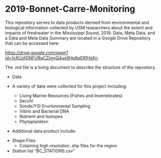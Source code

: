 # 2019-Bonnet-Carre-Monitoring

This repository serves to data products derived from environmental and biological information collected by USM researchers about the extent and impacts of freshwater in the Mississippi Sound, 2019. Data, Meta Data, and a Data and Meta Data Summary are located in a Google Drive Repository that can be accessed here:

https://drive.google.com/open?id=1cKUzfGNFURqCZlmyQ4ux9Hp6qERfHsKn

The .md file is a living document to describe the structure of the repository.

+ Data
+ A variety of data were collected for this project including:
  - Living Marine Resources (Fishes and Invertebrates)
  - Secchi
  - Sonde/YSI Envrionmental Sampling
  - Vibrio and Bacterial DNA
  - Nutrient and Isotopes
  - Phytoplankton
  
 + Additional data product include:
  - Shape Files
    - Cotaining high resolution .shp files for the region
  - Station list "BC_STATIONS.csv"
